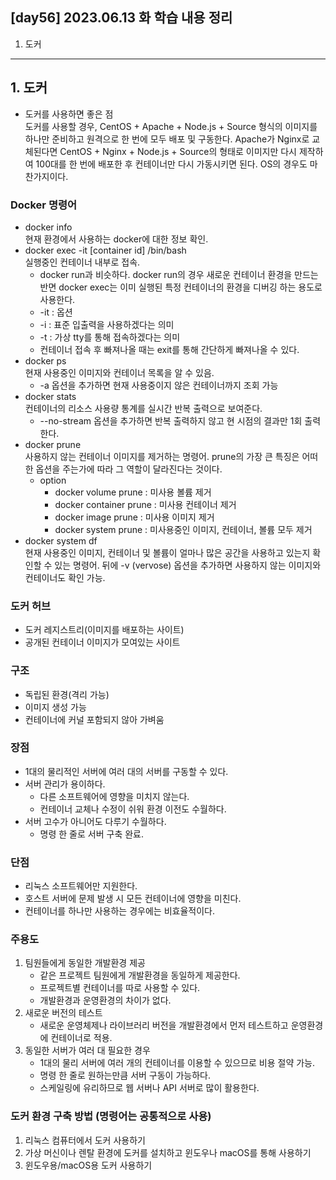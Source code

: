 ## [day56] 2023.06.13 화 학습 내용 정리
1. 도커
---
## 1. 도커
- 도커를 사용하면 좋은 점  
도커를 사용할 경우, CentOS + Apache + Node.js + Source 형식의 이미지를 하나만 준비하고 원격으로 한 번에 모두 배포 및 구동한다. Apache가 Nginx로 교체된다면 CentOS + Nginx + Node.js + Source의 형태로 이미지만 다시 제작하여 100대를 한 번에 배포한 후 컨테이너만 다시 가동시키면 된다. OS의 경우도 마찬가지이다. 

### Docker 명령어
- docker info  
현재 환경에서 사용하는 docker에 대한 정보 확인.
- docker exec -it [container id] /bin/bash  
실행중인 컨테이너 내부로 접속.
    - docker run과 비슷하다. docker run의 경우 새로운 컨테이너 환경을 만드는 반면 docker exec는 이미 실행된 특정 컨테이너의 환경을 디버깅 하는 용도로 사용한다.
    - -it : 옵션
    - -i : 표준 입출력을 사용하겠다는 의미
    - -t : 가상 tty를 통해 접속하겠다는 의미
    - 컨테이너 접속 후 빠져나올 때는 exit를 통해 간단하게 빠져나올 수 있다.
- docker ps   
현재 사용중인 이미지와 컨테이너 목록을 알 수 있음.
    - -a 옵션을 추가하면 현재 사용중이지 않은 컨테이너까지 조회 가능 
- docker stats  
컨테이너의 리소스 사용량 통계를 실시간 반복 출력으로 보여준다.
    - --no-stream 옵션을 추가하면 반복 출력하지 않고 현 시점의 결과만 1회 출력한다.
- docker prune  
사용하지 않는 컨테이너 이미지를 제거하는 명령어. prune의 가장 큰 특징은 어떠한 옵션을 주는가에 따라 그 역할이 달라진다는 것이다.
    - option
        - docker volume prune : 미사용 볼륨 제거
        - docker container prune : 미사용 컨테이너 제거
        - docker image prune : 미사용 이미지 제거
        - docker system prune : 미사용중인 이미지, 컨테이너, 볼륨 모두 제거
- docker system df  
현재 사용중인 이미지, 컨테이너 및 볼륨이 얼마나 많은 공간을 사용하고 있는지 확인할 수 있는 명령어. 뒤에 -v (vervose) 옵션을 추가하면 사용하지 않는 이미지와 컨테이너도 확인 가능.

### 도커 허브  
- 도커 레지스트리(이미지를 배포하는 사이트)
- 공개된 컨테이너 이미지가 모여있는 사이트

### 구조
- 독립된 환경(격리 가능)
- 이미지 생성 가능
- 컨테이너에 커널 포함되지 않아 가벼움

### 장점  
- 1대의 물리적인 서버에 여러 대의 서버를 구동할 수 있다.
- 서버 관리가 용이하다.
    - 다른 소프트웨어에 영향을 미치지 않는다.
    - 컨테이너 교체나 수정이 쉬워 환경 이전도 수월하다.
- 서버 고수가 아니어도 다루기 수월하다.
    - 명령 한 줄로 서버 구축 완료.

### 단점  
- 리눅스 소프트웨어만 지원한다.
- 호스트 서버에 문제 발생 시 모든 컨테이너에 영향을 미친다.
- 컨테이너를 하나만 사용하는 경우에는 비효율적이다.

### 주용도
1. 팀원들에게 동일한 개발환경 제공
    - 같은 프로젝트 팀원에게 개발환경을 동일하게 제공한다.
    - 프로젝트별 컨테이너를 따로 사용할 수 있다.
    - 개발환경과 운영환경의 차이가 없다.
2. 새로운 버전의 테스트
    - 새로운 운영체제나 라이브러리 버전을 개발환경에서 먼저 테스트하고 운영환경에 컨테이너로 적용.
3. 동일한 서버가 여러 대 필요한 경우
    - 1대의 물리 서버에 여러 개의 컨테이너를 이용할 수 있으므로 비용 절약 가능.
    - 명령 한 줄로 원하는만큼 서버 구동이 가능하다.
    - 스케일링에 유리하므로 웹 서버나 API 서버로 많이 활용한다.

### 도커 환경 구축 방법 (명령어는 공통적으로 사용)
1. 리눅스 컴퓨터에서 도커 사용하기
2. 가상 머신이나 렌탈 환경에 도커를 설치하고 윈도우나 macOS를 통해 사용하기
3. 윈도우용/macOS용 도커 사용하기